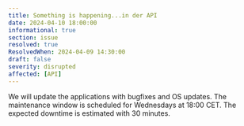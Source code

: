 ```yaml
---
title: Something is happening...in der API 
date: 2024-04-10 18:00:00 
informational: true
section: issue
resolved: true
ResolvedWhen: 2024-04-09 14:30:00
draft: false
severity: disrupted
affected: [API]
---
```


We will update the applications with bugfixes and OS updates. The maintenance window is scheduled for Wednesdays at 18:00 CET. The expected downtime is estimated with 30 minutes.
